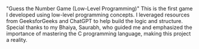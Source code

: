 "Guess the Number Game (Low-Level Programming)"
This is the first game I developed using low-level programming concepts. 
I leveraged resources from GeeksforGeeks and ChatGPT to help build the logic and structure. 
Special thanks to my Bhaiya, Saurabh, who guided me and emphasized the importance of mastering the C programming language, 
making this project a reality.